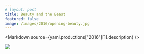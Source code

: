 ```yaml
---
# layout: post
title: Beauty and the Beast
featured: false
image: /images/2016/opening-beauty.jpg
---
```


<script lang="ts">
  import Markdown from "$components/Markdown.svelte"
  import yaml from "$data/_yaml"
</script>

<Markdown source={yaml.productions["2016"][1].description} />

![](/images/2016/opening-beauty.jpg)
